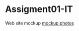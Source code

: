 # Assigment01-IT
Web site mockup
<a href='https://drive.google.com/drive/folders/1v8TK5sGn1hUrpwZIEEZf5BPjZQsj8_wM?usp=sharing'>mockup photos</a>

